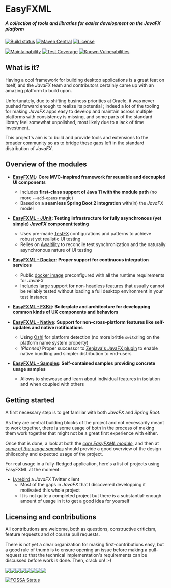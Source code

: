 # EasyFXML
##### A collection of tools and libraries for easier development on the _JavaFX_ platform


[![Build status](https://img.shields.io/circleci/build/github/Tristan971/EasyFXML.svg?style=for-the-badge)](https://circleci.com/gh/Tristan971/EasyFXML)
[![Maven Central](https://img.shields.io/maven-central/v/moe.tristan/easyfxml-parent.svg?style=for-the-badge)](https://search.maven.org/artifact/moe.tristan/easyfxml-parent)
[![License](https://img.shields.io/github/license/Tristan971/EasyFXML.svg?style=for-the-badge)](https://app.fossa.io/projects/git%2Bgithub.com%2FTristan971%2FEasyFXML?ref=badge_shield)

[![Maintainability](https://api.codeclimate.com/v1/badges/89c1e95e4d5d41b35d9f/maintainability)](https://codeclimate.com/github/Tristan971/EasyFXML/maintainability)
[![Test Coverage](https://api.codeclimate.com/v1/badges/89c1e95e4d5d41b35d9f/test_coverage)](https://codeclimate.com/github/Tristan971/EasyFXML/test_coverage)
[![Known Vulnerabilities](https://snyk.io/test/github/tristan971/easyfxml/badge.svg?targetFile=pom.xml)](https://snyk.io/test/github/tristan971/easyfxml?targetFile=pom.xml)

## What is it?

Having a cool framework for building desktop applications is a great feat on itself, and the _JavaFX_ team and contributors
certainly came up with an amazing platform to build upon.

Unfortunately, due to shifting business priorities at Oracle, it was never pushed forward enough to realize its potential ;
indeed a lot of the tooling for making _JavaFX_ apps easy to develop and maintain across multiple platforms with consistency
is missing, and some parts of the standard library feel somewhat unpolished, most likely due to a lack of time investment.

This project's aim is to build and provide tools and extensions to the broader community so as to bridge these gaps left
in the standard distribution of _JavaFX_.

## Overview of the modules

- **[EasyFXML](easyfxml): Core MVC-inspired framework for reusable and decoupled UI components**
  - Includes **first-class support of Java 11 with the module path** (no more `--add-opens` magic)
  - Based on a **seamless Spring Boot 2 integration** with(in) the _JavaFX_ model

- **[EasyFXML - JUnit](easyfxml-junit): Testing infrastructure for fully asynchronous (yet simple) _JavaFX_ component testing**
  - Uses pre-made [TestFX](https://github.com/TestFX/TestFX) configurations and patterns to achieve robust yet realistic UI testing
  - Relies on [Awaitility](https://github.com/awaitility/awaitility) to reconcile test synchronization and the naturally asynchronous nature of UI testing

- **[EasyFXML - Docker](easyfxml-docker): Proper support for continuous integration services**
  - Public [docker image](https://hub.docker.com/r/tristandeloche/easyfxml-docker) preconfigured with all the runtime requirements for _JavaFX_
  - Includes large support for non-headless features that usually cannot be reliably tested without loading a full desktop environment in your test instance

- **[EasyFXML - FXKit](easyfxml-fxkit): Boilerplate and architecture for developping common kinds of UX components and behaviors**

- **[EasyFXML - Native](easyfxml-native): Support for non-cross-platform features like self-updates and native notifications**
  - Using [Oshi](https://github.com/oshi/oshi) for platform detection (no more brittle `switch`ing on the platform name system property)
  - *(Planned)* Proper successor to [Zenjava's JavaFX plugin](https://github.com/javafx-maven-plugin/javafx-maven-plugin) to enable native bundling 
  and simpler distribution to end-users

- **[EasyFXML - Samples](easyfxml-samples): Self-contained samples providing concrete usage samples**
  - Allows to showcase and learn about individual features in isolation and when coupled with others

## Getting started
A first necessary step is to get familiar with both _JavaFX_ and _Spring Boot_.

As they are central building blocks of the project and not necessarily meant to work together, there is some usage of both
in the process of making them work together that might not be a great first experience with either.

Once that is done, a look at both the *[core EasyFXML module](easyfxml)*, and then at  *[some of the usage samples](easyfxml-samples)* 
should provide a good overview of the design philosophy and expected usage of the project.

For real usage in a fully-fledged application, here's a list of projects using EasyFXML at the moment:
- [Lyrebird](https://github.com/Tristan971/Lyrebird) a _JavaFX_ Twitter client
  - Most of the gaps in _JavaFX_ that I discovered developping it motivated this whole project
  - It is not quite a completed project but there is a substantial-enough amount of usage in it to get a good idea for yourself

## Licensing and contributions
All contributions are welcome, both as questions, constructive criticism, feature requests and of course pull requests.

There is not yet a clear organization for making first-contributions easy, but a good rule of thumb is to ensure opening an issue
before making a pull-request so that the technical implementation's requirements can be discussed before work is done. Then, crack on! :-)

[![](https://sourcerer.io/fame/Tristan971/Tristan971/EasyFXML/images/0)](https://sourcerer.io/fame/Tristan971/Tristan971/EasyFXML/links/0)[![](https://sourcerer.io/fame/Tristan971/Tristan971/EasyFXML/images/1)](https://sourcerer.io/fame/Tristan971/Tristan971/EasyFXML/links/1)[![](https://sourcerer.io/fame/Tristan971/Tristan971/EasyFXML/images/2)](https://sourcerer.io/fame/Tristan971/Tristan971/EasyFXML/links/2)[![](https://sourcerer.io/fame/Tristan971/Tristan971/EasyFXML/images/3)](https://sourcerer.io/fame/Tristan971/Tristan971/EasyFXML/links/3)[![](https://sourcerer.io/fame/Tristan971/Tristan971/EasyFXML/images/4)](https://sourcerer.io/fame/Tristan971/Tristan971/EasyFXML/links/4)[![](https://sourcerer.io/fame/Tristan971/Tristan971/EasyFXML/images/5)](https://sourcerer.io/fame/Tristan971/Tristan971/EasyFXML/links/5)[![](https://sourcerer.io/fame/Tristan971/Tristan971/EasyFXML/images/6)](https://sourcerer.io/fame/Tristan971/Tristan971/EasyFXML/links/6)[![](https://sourcerer.io/fame/Tristan971/Tristan971/EasyFXML/images/7)](https://sourcerer.io/fame/Tristan971/Tristan971/EasyFXML/links/7)

[![FOSSA Status](https://app.fossa.io/api/projects/git%2Bgithub.com%2FTristan971%2FEasyFXML.svg?type=large)](https://app.fossa.io/projects/git%2Bgithub.com%2FTristan971%2FEasyFXML?ref=badge_large)
